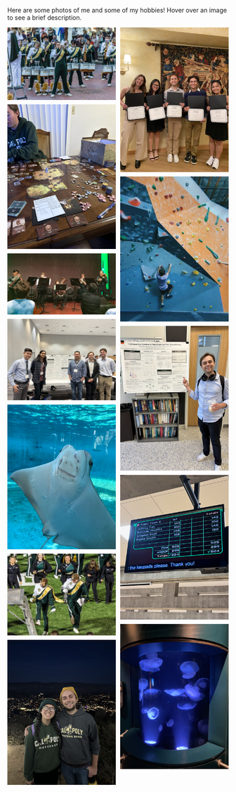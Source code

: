 

Here are some photos of me and some of my hobbies! Hover over an image to see a brief description.

<div class="masonry">
    <img 
        src="static/assets/img/trumpet_solo_1.jpg" 
        alt="Me playing a solo for at the Lunar New Year parade in San Francisco." 
        title="I was a section leader for the Cal Poly Mustang Band. This is me playing a solo for our performance at the Lunar New Year parade in San Francisco."
    />
    <img 
        src="static/assets/img/gloomhaven.jpg" 
        alt="One of the larger board games I like to play with my friends called Gloomhaven." 
        title="Me and my friends love large nerdy board games. This is one of the larger board games we play called Gloomhaven."
    />
    <img 
        src="static/assets/img/brass_quintet.JPG" 
        alt="Me alongside the Cal Poly brass quintet performing Anthony DiLorenzo's Fire Dance." 
        title="Me alongside the Cal Poly brass quintet performing Anthony DiLorenzo's Fire Dance for donors of the music department."
    />
    <img 
        src="static/assets/img/jmm_poster.jpg" 
        alt="My research group, research advisor and me and presenting our work at the 2024 JMM conference in San Francisco." 
        title="This is me, my research group, and my research advisor Dr. Vincent Bonini after presenting our work at the 2024 JMM conference in San Francisco."
    />
    <img 
        src="static/assets/img/ray.jpg" 
        alt="A cute Ray I saw at the Aquarium of the Pacific in Long Beach." 
        title="This is just a cute Ray I saw at the Aquarium of the Pacific in Long Beach."
    />
    <img 
        src="static/assets/img/me_and_nick_mustang_band.JPG" 
        alt="This is Me and a friend furiously dancing during one of our Mustang Band postgame performances." 
        title="This is me and a friend furiously dancing during one of our Mustang Band postgame performances."
    />
    <img 
        src="static/assets/img/hike_with_kelley.jpg" 
        alt="A photo of me and my Girlfriend atop Madonna Mountain." 
        title="This is a photo of me and my Girlfriend atop Madonna Mountain."
    />
    <img 
        src="static/assets/img/awards.jpg" 
        alt="A photo of me and my friends receiving our awards." 
        title="This is me and my friends receiving our awards at the yearly math department banquet."
    />
    <img 
        src="static/assets/img/rock_climbing.jpg" 
        alt="Me rock climbing." 
        title="This is me rock climbing at the local rock climbing gym (I'm not very good, but it's still fun)."
    />
    <img 
        src="static/assets/img/cal_poly_poster.jpg" 
        alt="Me presenting a poster at the Cal Poly poster symposium." 
        title="This is me presenting my research group's poster on Paley graphs at the Cal Poly poster symposium."
    />
    <img 
        src="static/assets/img/bowling_scores.JPG" 
        alt="Me and my friends' bowling scores" 
        title="These are some bowling scores for me and my friends from a recent bowling class. We have been going for a while now, and we've been slowly improving!"
    />
    <img 
        src="static/assets/img/jellies.jpg" 
        alt="Some cool jellies from the Monterey Bay aquarium" 
        title="These are some cool jellies I saw at the Monterey Bay aquarium (If you couldn't tell, I love marine life and marine biology)!"
    />
    
</div>

<style>
  .masonry {
    column-gap: 10px; /* Space between columns */
  }

  .masonry img {
    width: 100%;
    margin-bottom: 10px; /* Space between rows */
    display: block; /* Ensures no inline gap */
  }

  /* Adjust the number of columns based on screen size */
  @media (min-width: 992px) {
    .masonry {
      column-count: 3; /* 3 columns for medium screens */
    }
  }

  @media (max-width: 991px) {
    .masonry {
      column-count: 2; /* 2 columns for smaller screens */
    }
  }

  @media (max-width: 480px) {
    .masonry {
      column-count: 1; /* 1 column for very small screens */
    }
  }
</style>

<script>
  // JavaScript to adjust image height based on their aspect ratio
  window.addEventListener('load', function() {
    const masonry = document.querySelector('.masonry');
    const images = masonry.querySelectorAll('img');
    images.forEach(img => {
      img.style.height = img.offsetWidth * (img.naturalHeight / img.naturalWidth) + 'px';
    });
  });
</script>

